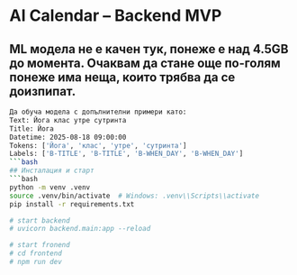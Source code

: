 # AI Calendar – Backend MVP

## ML модела не е качен тук, понеже е над 4.5GB до момента. Очаквам да стане още по-голям понеже има неща, които трябва да се доизпипат.
```bash
Да обуча модела с допълнителни примери като:
Text: Йога клас утре сутринта
Title: Йога
Datetime: 2025-08-18 09:00:00
Tokens: ['Йога', 'клас', 'утре', 'сутринта']
Labels: ['B-TITLE', 'B-TITLE', 'B-WHEN_DAY', 'B-WHEN_DAY']
```bash
## Инсталация и старт
```bash
python -m venv .venv
source .venv/bin/activate  # Windows: .venv\\Scripts\\activate
pip install -r requirements.txt

# start backend
# uvicorn backend.main:app --reload

# start fronend
# cd frontend
# npm run dev